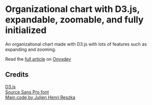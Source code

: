 # Organizational chart with D3.js, expandable, zoomable, and fully initialized

An organizational chart made with D3.js with lots of features such as expanding and zooming.

Read the [full article](https://onyxdev.net/snippets-item/organizational-chart-with-d3-js-expandable-zoomable-and-fully-initialized/) on [Onyxdev](https://onyxdev.net/)

## Credits

[D3.js](https://d3js.org/)  
[Source Sans Pro font](https://fonts.google.com/specimen/Source+Sans+Pro)  
[Main code by Julien Henri Reszka](https://observablehq.com/@julienreszka/d3-v5-org-chart)
